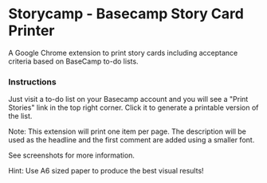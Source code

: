# Storycamp - Basecamp Story Card Printer #

A Google Chrome extension to print story cards including acceptance criteria based on BaseCamp to-do lists.

### Instructions ###

Just visit a to-do list on your Basecamp account and you will see a "Print Stories" link in the top right corner. Click it to generate a printable version of the list.

Note: This extension will print one item per page. The description will be used as the headline and the first comment are added using a smaller font.

See screenshots for more information.

Hint: Use A6 sized paper to produce the best visual results!



 